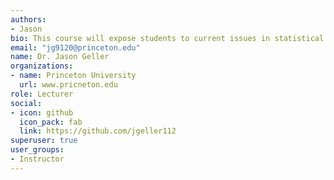 ```yaml
---
authors:
- Jason
bio: This course will expose students to current issues in statistical methods and research practices that will promote productive and ethical research programs. 
email: "jg9120@princeton.edu"
name: Dr. Jason Geller 
organizations:
- name: Princeton University
  url: www.pricneton.edu
role: Lecturer
social:
- icon: github
  icon_pack: fab
  link: https://github.com/jgeller112
superuser: true
user_groups:
- Instructor
---
```


